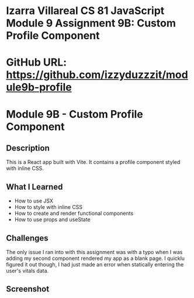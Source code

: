 # Izarra Villareal CS 81 JavaScript Module 9 Assignment 9B: Custom Profile Component

# GitHub URL: https://github.com/izzyduzzzit/module9b-profile

# Module 9B - Custom Profile Component

## Description
This is a React app built with Vite. It contains a profile component styled with inline CSS.

## What I Learned
- How to use JSX
- How to style with inline CSS
- How to create and render functional components
- How to use props and useState

## Challenges
The only issue I ran into with this assignment was with a typo when I was adding my second component rendered my app as a blank page. I quicklu figured it out though, I had just made an error when statically entering the user's vitals data.

## Screenshot
